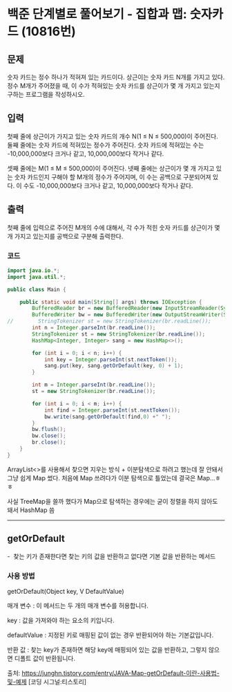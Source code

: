 # 백준 단계별로 풀어보기 - 집합과 맵: 숫자카드 (10816번)
## 문제
숫자 카드는 정수 하나가 적혀져 있는 카드이다. 상근이는 숫자 카드 N개를 가지고 있다. 정수 M개가 주어졌을 때, 이 수가 적혀있는 숫자 카드를 상근이가 몇 개 가지고 있는지 구하는 프로그램을 작성하시오.

## 입력
첫째 줄에 상근이가 가지고 있는 숫자 카드의 개수 N(1 ≤ N ≤ 500,000)이 주어진다. 둘째 줄에는 숫자 카드에 적혀있는 정수가 주어진다. 숫자 카드에 적혀있는 수는 -10,000,000보다 크거나 같고, 10,000,000보다 작거나 같다.

셋째 줄에는 M(1 ≤ M ≤ 500,000)이 주어진다. 넷째 줄에는 상근이가 몇 개 가지고 있는 숫자 카드인지 구해야 할 M개의 정수가 주어지며, 이 수는 공백으로 구분되어져 있다. 이 수도 -10,000,000보다 크거나 같고, 10,000,000보다 작거나 같다.

## 출력
첫째 줄에 입력으로 주어진 M개의 수에 대해서, 각 수가 적힌 숫자 카드를 상근이가 몇 개 가지고 있는지를 공백으로 구분해 출력한다.

### 코드 

```java
import java.io.*;
import java.util.*;

public class Main {

    public static void main(String[] args) throws IOException {
        BufferedReader br = new BufferedReader(new InputStreamReader(System.in));
        BufferedWriter bw = new BufferedWriter(new OutputStreamWriter(System.out));
//        StringTokenizer st = new StringTokenizer(br.readLine());
        int n = Integer.parseInt(br.readLine());
        StringTokenizer st = new StringTokenizer(br.readLine());
        HashMap<Integer, Integer> sang = new HashMap<>();

        for (int i = 0; i < n; i++) {
            int key = Integer.parseInt(st.nextToken());
            sang.put(key, sang.getOrDefault(key, 0) + 1);
        }

        int m = Integer.parseInt(br.readLine());
        st = new StringTokenizer(br.readLine());

        for (int i = 0; i < m; i++) {
            int find = Integer.parseInt(st.nextToken());
            bw.write(sang.getOrDefault(find,0) +" ");
        }
        bw.flush();
        bw.close();
        br.close();
    }
}
```
ArrayList<>를 사용해서 찾으면 지우는 방식 + 이분탐색으로 하려고 했는데 잘 안돼서 그냥 쉽게 Map 썼다.
처음에 Map 쓰려다가 이분 탐색으로 틀었는데 결국은 Map...ㅎㅎ

사실 TreeMap을 쓸까 했다가 Map으로 탐색하는 경우에는 굳이 정렬을 하지 않아도 돼서 HashMap 씀

---
## getOrDefault
-  찾는 키가 존재한다면 찾는 키의 값을 반환하고 없다면 기본 값을 반환하는 메서드
 
### 사용 방법
getOrDefault(Object key, V DefaultValue)

매개 변수 : 이 메서드는 두 개의 매개 변수를 허용합니다.

key : 값을 가져와야 하는 요소의 키입니다.

defaultValue : 지정된 키로 매핑된 값이 없는 경우 반환되어야 하는 기본값입니다.

반환 값 : 찾는 key가 존재하면 해당 key에 매핑되어 있는 값을 반환하고, 그렇지 않으면 디폴트 값이 반환됩니다.

출처: https://junghn.tistory.com/entry/JAVA-Map-getOrDefault-이란-사용법-및-예제 [코딩 시그널:티스토리]
